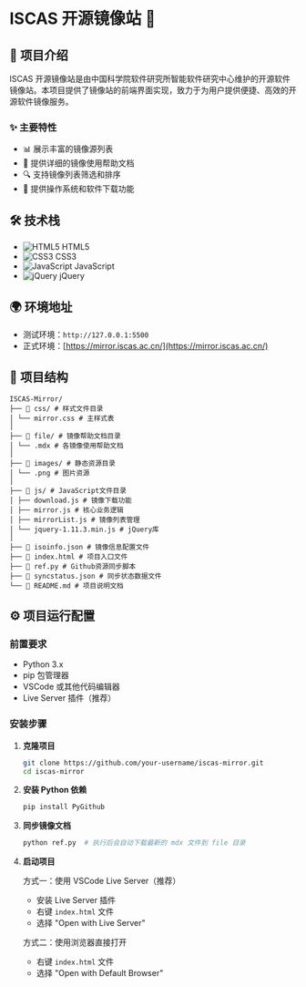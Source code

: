# ISCAS 开源镜像站 🚀

## 📖 项目介绍

ISCAS 开源镜像站是由中国科学院软件研究所智能软件研究中心维护的开源软件镜像站。本项目提供了镜像站的前端界面实现，致力于为用户提供便捷、高效的开源软件镜像服务。

### ✨ 主要特性

- 📊 展示丰富的镜像源列表
- 📝 提供详细的镜像使用帮助文档
- 🔍 支持镜像列表筛选和排序
- 💾 提供操作系统和软件下载功能

## 🛠️ 技术栈

- ![HTML5](https://img.shields.io/badge/-HTML5-E34F26?style=flat-square&logo=html5&logoColor=white) HTML5
- ![CSS3](https://img.shields.io/badge/-CSS3-1572B6?style=flat-square&logo=css3) CSS3
- ![JavaScript](https://img.shields.io/badge/-JavaScript-F7DF1E?style=flat-square&logo=javascript&logoColor=black) JavaScript
- ![jQuery](https://img.shields.io/badge/-jQuery-0769AD?style=flat-square&logo=jquery) jQuery

## 🌍 环境地址

- 测试环境：`http://127.0.0.1:5500`
- 正式环境：[https://mirror.iscas.ac.cn/](https://mirror.iscas.ac.cn/)

## 📁 项目结构

```
ISCAS-Mirror/
├── 📂 css/ # 样式文件目录
│ └── mirror.css # 主样式表
│
├── 📂 file/ # 镜像帮助文档目录
│ └── .mdx # 各镜像使用帮助文档
│
├── 📂 images/ # 静态资源目录
│ └── .png # 图片资源
│
├── 📂 js/ # JavaScript文件目录
│ ├── download.js # 镜像下载功能
│ ├── mirror.js # 核心业务逻辑
│ ├── mirrorList.js # 镜像列表管理
│ └── jquery-1.11.3.min.js # jQuery库
│
├── 📄 isoinfo.json # 镜像信息配置文件
├── 📄 index.html # 项目入口文件
├── 📄 ref.py # Github资源同步脚本
├── 📄 syncstatus.json # 同步状态数据文件
└── 📄 README.md # 项目说明文档
```


## ⚙️ 项目运行配置

### 前置要求

- Python 3.x
- pip 包管理器
- VSCode 或其他代码编辑器
- Live Server 插件（推荐）

### 安装步骤

1. **克隆项目**
   ```bash
   git clone https://github.com/your-username/iscas-mirror.git
   cd iscas-mirror
   ```

2. **安装 Python 依赖**
   ```bash
   pip install PyGithub
   ```

3. **同步镜像文档**
   ```bash
   python ref.py  # 执行后会自动下载最新的 mdx 文件到 file 目录
   ```

4. **启动项目**

   方式一：使用 VSCode Live Server（推荐）
   - 安装 Live Server 插件
   - 右键 `index.html` 文件
   - 选择 "Open with Live Server"

   方式二：使用浏览器直接打开
   - 右键 `index.html` 文件
   - 选择 "Open with Default Browser"




